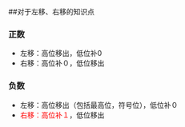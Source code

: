 ##对于左移、右移的知识点

### 正数
- 左移：高位移出，低位补0
- 右移：高位补０，低位移出


### 负数
- 左移：高位移出（包括最高位，符号位），低位补０
- <font color=red>右移：高位补１</font>，低位移出
